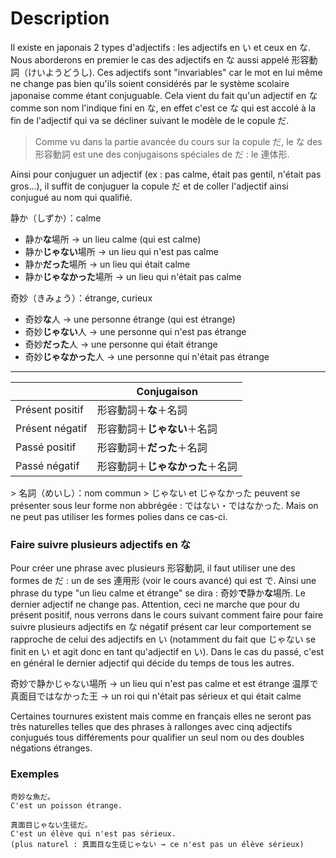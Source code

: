 <!-- TITLE: Les adjectifs en な -->
<!-- SUBTITLE: A quick summary of Adjectif Na -->

# Description
Il existe en japonais 2 types d'adjectifs : les adjectifs en い et ceux en な. Nous aborderons en premier le cas des adjectifs en な aussi appelé 形容動詞（けいようどうし). Ces adjectifs sont "invariables" car le mot en lui même ne change pas bien qu'ils soient considérés par le système scolaire japonaise comme étant conjuguable. Cela vient du fait qu'un adjectif en な comme son nom l'indique fini en な, en effet c'est ce な qui est accolé à la fin de l'adjectif qui va se décliner suivant le modèle de le copule だ.
> Comme vu dans la partie avancée du cours sur la copule だ, le な des 形容動詞 est une des conjugaisons spéciales de だ : le 連体形.

Ainsi pour conjuguer un adjectif (ex : pas calme, était pas gentil, n'était pas gros...), il suffit de conjuguer la copule だ et de coller l'adjectif ainsi conjugué au nom qui qualifié.



静か（しずか）：calme
* 静か**な**場所 → un lieu calme (qui est calme)
* 静か**じゃない**場所 → un lieu qui n'est pas calme
* 静か**だった**場所 → un lieu qui était calme
* 静か**じゃなかった**場所 → un lieu qui n'était pas calme

奇妙（きみょう）：étrange, curieux
* 奇妙**な**人 → une personne étrange (qui est étrange)
* 奇妙**じゃない**人 → une personne qui n'est pas étrange
* 奇妙**だった**人 → une personne qui était étrange
* 奇妙**じゃなかった**人 → une personne qui n'était pas étrange

***

|        | Conjugaison      |
| -------------       | -------------                                  |
| Présent positif   |  形容動詞＋**な**＋名詞   |
| Présent négatif  |  形容動詞＋**じゃない**＋名詞  |
| Passé positif      |  形容動詞＋**だった**＋名詞 |
| Passé négatif     |  形容動詞＋**じゃなかった**＋名詞  |
\> 名詞（めいし）：nom commun
\> じゃない et じゃなかった peuvent se présenter sous leur forme non abbrégée : ではない・ではなかった. Mais on ne peut pas utiliser les formes polies dans ce cas-ci.

### Faire suivre plusieurs adjectifs en な
Pour créer une phrase avec plusieurs 形容動詞, il faut utiliser une des formes de だ : un de ses 連用形 (voir le cours avancé) qui est で.
Ainsi une phrase du type "un lieu calme et étrange" se dira : 奇妙**で**静か**な**場所. Le dernier adjectif ne change pas.
Attention, ceci ne marche que pour du présent positif, nous verrons dans le cours suivant comment faire pour faire suivre plusieurs adjectifs en な négatif présent car leur comportement se rapproche de celui des adjectifs en い (notamment du fait que じゃない se finit en い et agit donc en tant qu'adjectif en い). Dans le cas du passé, c'est en général le dernier adjectif qui décide du temps de tous les autres.

奇妙で静かじゃない場所 → un lieu qui n'est pas calme et est étrange
温厚で真面目ではなかった王 → un roi qui n'était pas sérieux et qui était calme

Certaines tournures existent mais comme en français elles ne seront pas très naturelles telles que des phrases à rallonges avec cinq adjectifs conjugués tous différements pour qualifier un seul nom ou des doubles négations étranges.
### Exemples
	奇妙な魚だ。
	C'est un poisson étrange.
	
	真面目じゃない生徒だ。
	C'est un élève qui n'est pas sérieux.
	(plus naturel : 真面目な生徒じゃない → ce n'est pas un élève sérieux)